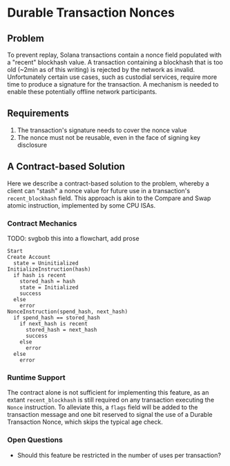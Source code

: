 # Durable Transaction Nonces

## Problem

To prevent replay, Solana transactions contain a nonce field populated with a
"recent" blockhash value. A transaction containing a blockhash that is too old
(~2min as of this writing) is rejected by the network as invalid. Unfortunately
certain use cases, such as custodial services, require more time to produce a
signature for the transaction. A mechanism is needed to enable these potentially
offline network participants.

## Requirements

1) The transaction's signature needs to cover the nonce value
2) The nonce must not be reusable, even in the face of signing key disclosure

## A Contract-based Solution

Here we describe a contract-based solution to the problem, whereby a client can
"stash" a nonce value for future use in a transaction's `recent_blockhash`
field. This approach is akin to the Compare and Swap atomic instruction,
implemented by some CPU ISAs.

### Contract Mechanics

TODO: svgbob this into a flowchart, add prose

```text
Start
Create Account
  state = Uninitialized
InitializeInstruction(hash)
  if hash is recent
    stored_hash = hash
    state = Initialized
    success
  else
    error
NonceInstruction(spend_hash, next_hash)
  if spend_hash == stored_hash
    if next_hash is recent
      stored_hash = next_hash
      success
    else
      error
  else
    error
```

### Runtime Support

The contract alone is not sufficient for implementing this feature, as an extant
`recent_blockhash` is still required on any transaction executing the `Nonce`
instruction. To alleviate this, a `flags` field will be added to the transaction
message and one bit reserved to signal the use of a Durable Transaction Nonce,
which skips the typical age check.

### Open Questions

* Should this feature be restricted in the number of uses per transaction?
